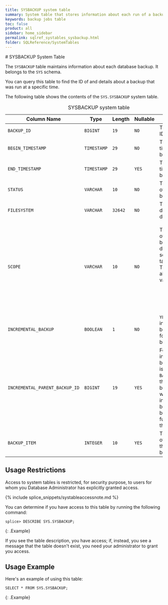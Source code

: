 ```yaml
---
title: SYSBACKUP system table
summary: System table that stores information about each run of a backup job for the database.
keywords: backup jobs table
toc: false
product: all
sidebar: home_sidebar
permalink: sqlref_systables_sysbackup.html
folder: SQLReference/SystemTables
---
```

<section>
<div class="TopicContent" data-swiftype-index="true" markdown="1">
# SYSBACKUP System Table

The `SYSBACKUP` table maintains information about each database backup. It belongs to the `SYS` schema.

You can query this table to find the ID of and details about a backup
that was run at a specific time.

The following table shows the contents of the `SYS.SYSBACKUP` system table.

<table>
    <caption>SYSBACKUP system table</caption>
    <col />
    <col />
    <col />
    <col />
    <col />
    <thead>
        <tr>
            <th>Column Name</th>
            <th>Type</th>
            <th>Length</th>
            <th>Nullable</th>
            <th>Contents</th>
        </tr>
    </thead>
    <tbody>
        <tr>
            <td><code>BACKUP_ID </code></td>
            <td><code>BIGINT</code></td>
            <td><code>19</code></td>
            <td><code>NO</code></td>
            <td>The backup ID</td>
        </tr>
        <tr>
            <td><code>BEGIN_TIMESTAMP </code></td>
            <td><code>TIMESTAMP</code></td>
            <td><code>29</code></td>
            <td><code>NO</code></td>
            <td>The start time of the backup</td>
        </tr>
        <tr>
            <td><code>END_TIMESTAMP </code></td>
            <td><code>TIMESTAMP</code></td>
            <td><code>29</code></td>
            <td><code>YES</code></td>
            <td>The end time of the backup</td>
        </tr>
        <tr>
            <td><code>STATUS</code></td>
            <td><code>VARCHAR</code></td>
            <td><code>10</code></td>
            <td><code>NO</code></td>
            <td>The status of the backup</td>
        </tr>
        <tr>
            <td><code>FILESYSTEM </code></td>
            <td><code>VARCHAR</code></td>
            <td><code>32642</code></td>
            <td><code>NO</code></td>
            <td>The backup destination directory</td>
        </tr>
        <tr>
            <td><code>SCOPE </code></td>
            <td><code>VARCHAR</code></td>
            <td><code>10</code></td>
            <td><code>NO</code></td>
            <td>
                <p class="noSpaceAbove">The scope of the backup: database, schemas, tables, etc. The current allowable values are:</p>
                <ul>
                    <li><code>D</code> for the entire database</li>
                </ul>
            </td>
        </tr>
        <tr>
            <td><code>INCREMENTAL_BACKUP</code></td>
            <td><code>BOOLEAN</code></td>
            <td><code>1</code></td>
            <td><code>NO</code></td>
            <td><code>YES</code> for incremental backups, <code>NO</code> for full backups</td>
        </tr>
        <tr>
            <td><code>INCREMENTAL_PARENT_BACKUP_ID</code></td>
            <td><code>BIGINT</code></td>
            <td><code>19</code></td>
            <td><code>YES</code></td>
            <td>For an incremental backup, this is the  <code>BACKUP_ID</code> of the previous backup on which this incremental backup is based. For full backups, this is <code>-1</code>.</td>
        </tr>
        <tr>
            <td><code>BACKUP_ITEM</code></td>
            <td><code>INTEGER</code></td>
            <td><code>10</code></td>
            <td><code>YES</code></td>
            <td>The number of tables that were backed up.</td>
        </tr>
    </tbody>
</table>

## Usage Restrictions

Access to system tables is restricted, for security purpose, to users for whom you Database Administrator has explicitly granted access.

{% include splice_snippets/systableaccessnote.md %}

You can determine if you have access to this table by running the following command:

```
splice> DESCRIBE SYS.SYSBACKUP;
```
{: .Example}

If you see the table description, you have access; if, instead, you see a message that the table doesn't exist, you need your administrator to grant you access.

## Usage Example

Here's an example of using this table:

```
SELECT * FROM SYS.SYSBACKUP;
```
{: .Example}

</div>
</section>
